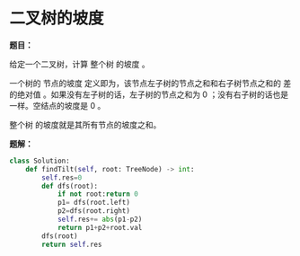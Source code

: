 # 二叉树的坡度

**题目：**

给定一个二叉树，计算 整个树 的坡度 。

一个树的 节点的坡度 定义即为，该节点左子树的节点之和和右子树节点之和的 差的绝对值 。如果没有左子树的话，左子树的节点之和为 0 ；没有右子树的话也是一样。空结点的坡度是 0 。

整个树 的坡度就是其所有节点的坡度之和。

 

**题解：**

```Python
class Solution:
    def findTilt(self, root: TreeNode) -> int:
        self.res=0
        def dfs(root):
            if not root:return 0
            p1= dfs(root.left)
            p2=dfs(root.right)
            self.res+= abs(p1-p2)
            return p1+p2+root.val
        dfs(root)
        return self.res

```


